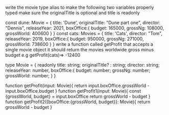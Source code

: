 write the movie type alias to make the following two variables properly typed
make sure the originalTitle is optional  and title is readonly 

const dune: Movie = {
  title: 'Dune', 
  originalTitle: "Dune part one",
  director: "Dennis",
  releaseYear: 2021,
  boxOffice:{
    budget: 165000,
    grossNg: 108000,
    grossWorld: 400600
  }
}
const cats: Movies = {
  title: 'Cats', 
  director: "Tom",
  releaseYear: 2019,
  boxOffice:{
    budget: 950000,
    grossNg: 271000,
    grossWorld: 738600
  }
}
write a function called getProfit that accepts a single movie object 
it should return the movies worldwide gross minus budget
e.g getProfit(cats)=> -12400

type Movie =  {
readonly title: string;
originalTitle? : string;
director: string;
releaseYear: number,
boxOffice:{
  budget: number;
  grossNg: number;
  grossWorld: number;
}
}


function getProfit(input: Movie){
return  input.boxOffice.grossWorld - input.boxOffice.budget
}
function getProfit1(input: Movie){
  const {grossWorld, budget} = input.boxOffice
return  grossWorld - budget
}
function getProfit2({boxOffice:{grossWorld, budget}}: Movie){
return  grossWorld - budget
}